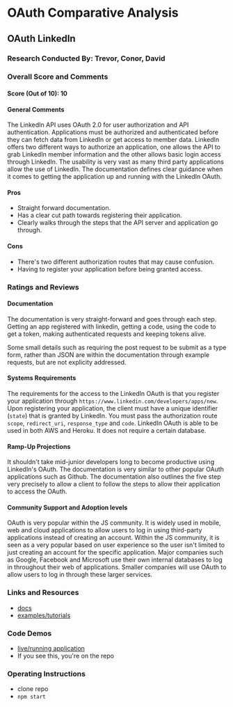 # OAuth Comparative Analysis

## OAuth LinkedIn

### Research Conducted By: Trevor, Conor, David

### Overall Score and Comments
#### Score (Out of 10): 10
#### General Comments

The LinkedIn API uses OAuth 2.0 for user authorization and API authentication. Applications must be authorized and authenticated before they can fetch data from LinkedIn or get access to member data. LinkedIn offers two different ways to authorize an application, one allows the API to grab LinkedIn member information and the other allows basic login access through LinkedIn. The usability is very vast as many third party applications allow the use of LinkedIn. The documentation defines clear guidance when it comes to getting the application up and running with the LinkedIn OAuth.

#### Pros
* Straight forward documentation.
* Has a clear cut path towards registering their application.
* Clearly walks through the steps that the API server and application go through.

#### Cons
* There's two different authorization routes that may cause confusion.
* Having to register your application before being granted access.

### Ratings and Reviews
#### Documentation
The documentation is very straight-forward and goes through each step. Getting an app registered with linkedin, getting a code, using the code to get a token, making authenticated requests and keeping tokens alive. 

Some small details such as requiring the post request to be submit as a type form, rather than JSON are within the documentation through example requests, but are not explicity addressed. 

#### Systems Requirements
The requirements for the access to the LinkedIn OAuth is that you register your application through `https://www.linkedin.com/developers/apps/new`. Upon registering your application, the client must have a unique identifier (`state`) that is granted by LinkedIn. You must pass the authorization route `scope`, `redirect_uri`, `response_type` and `code`. LinkedIn OAuth is able to be used in both AWS and Heroku. It does not require a certain database.

#### Ramp-Up Projections
It shouldn't take mid-junior developers long to become productive using LinkedIn's OAuth. The documentation is very similar to other popular OAuth applications such as Github. The documentation also outlines the five step very precisely to allow a client to follow the steps to allow their application to access the OAuth.

#### Community Support and Adoption levels
OAuth is very popular within the JS community. It is widely used in mobile, web and cloud applications to allow users to log in using third-party applications instead of creating an account. Within the JS community, it is seen as a very popular based on user experience so the user isn't limited to just creating an account for the specific application. Major companies such as Google, Facebook and Microsoft use their own internal databases to log in throughout their web of applications. Smaller companies will use OAuth to allow users to log in through these larger services.

### Links and Resources
* [docs](https://docs.microsoft.com/en-us/linkedin/shared/authentication/authorization-code-flow?context=linkedin/context)
* [examples/tutorials](https://requests-oauthlib.readthedocs.io/en/latest/examples/linkedin.html)

### Code Demos
* [live/running application](https://unlinkedin.herokuapp.com/)
* If you see this, you're on the repo

### Operating Instructions
* clone repo
* `npm start`

